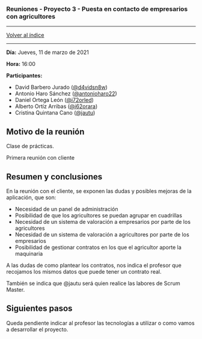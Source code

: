 ### Reuniones - Proyecto 3 - Puesta en contacto de empresarios con agricultores

---

[Volver al índice](../README.md)

---

**Día:** Jueves, 11 de marzo de 2021

**Hora:** 16:00

**Participantes:**

* David Barbero Jurado ([@d4vidsn8w](https://github.com/d4vidsn8w))
* Antonio Haro Sánchez ([@antonioharo22](https://github.com/antonioharo22))
* Daniel Ortega León ([@i72orled](https://github.com/i72orled))
* Alberto Ortíz Arribas ([@i62orara](https://github.com/i62orara))
* Cristina Quintana Cano ([@jautu](https://github.com/jautu))

## Motivo de la reunión

Clase de prácticas.

Primera reunión con cliente

## Resumen y conclusiones

En la reunión con el cliente, se exponen las dudas y posibles mejoras de la aplicación, que son:
* Necesidad de un panel de administración
* Posibilidad de que los agricultores se puedan agrupar en cuadrillas
* Necesidad de un sistema de valoración a empresarios por parte de los agricultores
* Necesidad de un sistema de valoración a agricultores por parte de los empresarios
* Posibilidad de gestionar contratos en los que el agricultor aporte la maquinaria

A las dudas de como plantear los contratos, nos indica el profesor que recojamos los mismos datos que puede tener un contrato real.

También se indica que @jautu será quien realice las labores de Scrum Master.

## Siguientes pasos

Queda pendiente indicar al profesor las tecnologías a utilizar o como vamos a desarrollar el proyecto.
